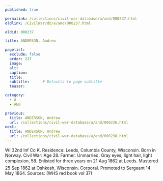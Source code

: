 ```yaml
---
published: true

permalink: /collections/civil-war-database/a/and/000237.html
oldlink: /CivilWar/db/a/and/000237.html

oldid: 000237

title: ANDERSON, Andrew

pagelist:
  exclude: false
  order: 237
  image: 
  alt:
  caption:
  title:
  subtitle:      # Defaults to page subtitle
  teaser:

category: 
  - A 
  - AND

previous:
  title: ANDERSON, Andrew
  url: /collections/civil-war-database/a/and/000236.html  
next:
  title: ANDERSON, Andrew
  url: /collections/civil-war-database/a/and/000238.html   
---
```

WI 32nd Inf Co K. Residence: Leeds, Columbia County, Wisconsin. Born in Norway. Civil War: Age 28. Farmer. Unmarried. Gray eyes, light hair, light complexion, 5&#146;8&#148;. Enlisted for three years on 21 Aug 1862 at Leeds. Mustered 25 Sep 1862 at Oshkosh, Wisconsin. Corporal. Promoted to Sergeant 14 May 1864. Sources: (WHS red book vol 37)